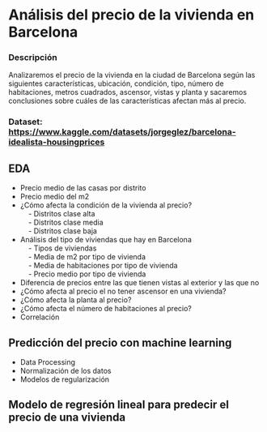 # Análisis del precio de la vivienda en Barcelona

### Descripción
Analizaremos el precio de la vivienda en la ciudad de Barcelona según las siguientes características, ubicación, condición, tipo, número de habitaciones, metros cuadrados, ascensor, vistas y planta y sacaremos conclusiones sobre cuáles de las características afectan más al precio.

### Dataset: https://www.kaggle.com/datasets/jorgeglez/barcelona-idealista-housingprices
## EDA

- Precio medio de las casas por distrito <br>
- Precio medio del m2  <br>
- ¿Cómo afecta la condición de la vivienda al precio? <br>
 &nbsp; &nbsp; - Distritos clase alta  <br>
 &nbsp; &nbsp; - Distritos clase media  <br>
 &nbsp; &nbsp; - Distritos clase baja   <br>
- Análisis del tipo de viviendas que hay en Barcelona  <br>
 &nbsp; &nbsp; - Tipos de viviendas <br>
 &nbsp; &nbsp; - Media de m2 por tipo de vivienda <br>
 &nbsp; &nbsp; - Media de habitaciones por tipo de vivienda <br>
 &nbsp; &nbsp; - Precio medio por tipo de vivienda <br>
- Diferencia de precios entre las que tienen vistas al exterior y las que no   <br>
- ¿Cómo afecta al precio el no tener ascensor en una vivienda? <br>
- ¿Cómo afecta la planta al precio? <br>
- ¿Cómo afecta el número de habitaciones al precio? <br>
- Correlación <br>

## Predicción del precio con machine learning  <br>
- Data Processing <br>
- Normalización de los datos <br>
- Modelos de regularización


## Modelo de regresión lineal para predecir el precio de una vivienda  <br>
